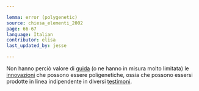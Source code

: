 ```yaml
---

lemma: error (polygenetic)
source: chiesa_elementi_2002
page: 66-67
language: Italian
contributor: elisa
last_updated_by: jesse

---
```

Non hanno perciò valore di [guida](errorIndicative.html) (o ne hanno in misura molto limitata) le [innovazioni](innovation.html) che possono essere poligenetiche, ossia che possono essersi prodotte in linea indipendente in diversi [testimoni](witness.html).
